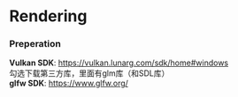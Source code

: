 # Rendering

### Preperation  
**Vulkan SDK**: https://vulkan.lunarg.com/sdk/home#windows  
勾选下载第三方库，里面有glm库（和SDL库）  
**glfw SDK**: https://www.glfw.org/  

